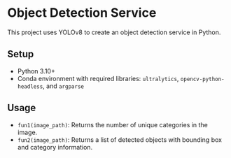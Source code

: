 # Object Detection Service

This project uses YOLOv8 to create an object detection service in Python.

## Setup

- Python 3.10+
- Conda environment with required libraries: `ultralytics`, `opencv-python-headless`, and `argparse`

## Usage

- `fun1(image_path)`: Returns the number of unique categories in the image.
- `fun2(image_path)`: Returns a list of detected objects with bounding box and category information.
